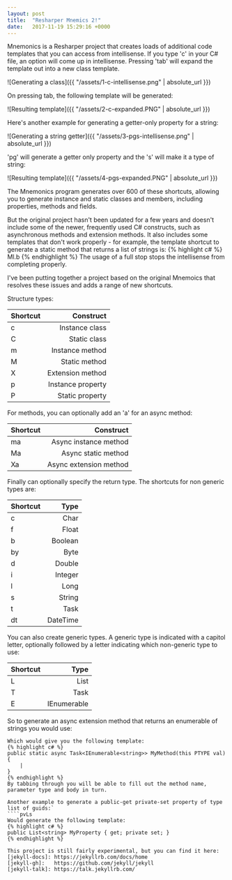 ```yaml
---
layout: post
title:  "Resharper Mnemics 2!"
date:   2017-11-19 15:29:16 +0000
---
```


Mnemonics is a Resharper project that creates loads of additional code templates that you can access from intellisense. If you type 'c' in your C# file, an option will come up in intellisense. Pressing 'tab' will expand the template out into a new class template.

![Generating a class]({{ "/assets/1-c-intellisense.png" | absolute_url }})

On pressing tab, the following template will be generated:

![Resulting template]({{ "/assets/2-c-expanded.PNG" | absolute_url }})

Here's another example for generating a getter-only property for a string:

![Generating a string getter]({{ "/assets/3-pgs-intellisense.png" | absolute_url }})

'pg' will generate a getter only property and the 's' will make it a type of string:

![Resulting template]({{ "/assets/4-pgs-expanded.PNG" | absolute_url }})

The Mnemonics program generates over 600 of these shortcuts, allowing you to generate instance and static classes and members, including properties, methods and fields.

But the original project hasn't been updated for a few years and doesn't include some of the newer, frequently used C# constructs, such as asynchronous methods and extension methods. It also includes some templates that don't work properly - for example, the template shortcut to generate a static method that returns a list of strings is:
{% highlight c# %}
Ml.b
{% endhighlight %}
The usage of a full stop stops the intellisense from completing properly.

I've been putting together a project based on the original Mnemoics that resolves these issues and adds a range of new shortcuts.

Structure types:

| Shortcut | Construct         |
| -------- |------------------:|
| c        | Instance class    |
| C        | Static class      |
| m        | Instance method   |
| M        | Static method     |
| X        | Extension method  |
| p        | Instance property |
| P        | Static property   |

For methods, you can optionally add an 'a' for an async method:

| Shortcut | Construct |
| ---------|----------:|
| ma       | Async instance method  |
| Ma       | Async static method    |
| Xa       | Async extension method |

Finally can optionally specify the return type. The shortcuts for non generic types are:

| Shortcut | Type     |  
| ---------|---------:|
| c        | Char     |
| f        | Float    |
| b        | Boolean  |
| by       | Byte     |
| d        | Double   |
| i        | Integer  |
| l        | Long     |
| s        | String   |
| t        | Task     |
| dt       | DateTime |

You can also create generic types. A generic type is indicated with a capitol letter, optionally followed by a letter indicating which non-generic type to use:

| Shortcut | Type           |
| ---------|---------------:|
| L        | List<T>        |
| T        | Task<T>        |
| E        | IEnumerable<T> |

So to generate an async extension method that returns an enumerable of strings you would use:
````XaEs
Which would give you the following template:
{% highlight c# %}
public static async Task<IEnumerable<string>> MyMethod(this PTYPE val)
{
    |
}
{% endhighlight %}
By tabbing through you will be able to fill out the method name, parameter type and body in turn.

Another example to generate a public-get private-set property of type list of guids:`
````pvLs
Would generate the following template:
{% highlight c# %}
public List<string> MyProperty { get; private set; }
{% endhighlight %}

This project is still fairly experimental, but you can find it here:
[jekyll-docs]: https://jekyllrb.com/docs/home
[jekyll-gh]:   https://github.com/jekyll/jekyll
[jekyll-talk]: https://talk.jekyllrb.com/

